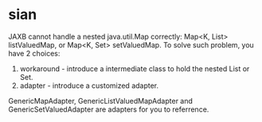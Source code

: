 # sian

JAXB cannot handle a nested java.util.Map correctly: 
Map<K, List<V>> listValuedMap, or Map<K, Set<V>> setValuedMap. 
To solve such problem, you have 2 choices:
1. workaround - introduce a intermediate class to hold the nested List or Set.
2. adapter - introduce a customized adapter.

GenericMapAdapter, GenericListValuedMapAdapter and GenericSetValuedAdapter are adapters for you to referrence.
